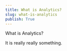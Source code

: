 ```yaml
---
title: What is Analytics?
slug: what-is-analytics
publish: True
---
```


What is Analytics?

It is really really something.
